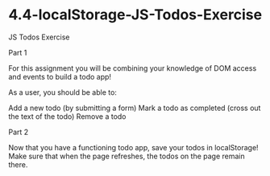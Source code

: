 # 4.4-localStorage-JS-Todos-Exercise
JS Todos Exercise

Part 1

For this assignment you will be combining your knowledge of DOM access and events to build a todo app!

As a user, you should be able to:

Add a new todo (by submitting a form)
Mark a todo as completed (cross out the text of the todo)
Remove a todo

Part 2

Now that you have a functioning todo app, save your todos in localStorage! Make sure that when the page refreshes, the todos on the page remain there.
